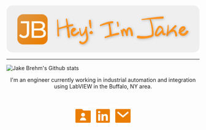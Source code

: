 <p align="center">
    <br>
    <img src="https://github.com/jakebrehm/jakebrehm/blob/master/img/banner.png" alt="Jake Brehm's Banner"/>
    <!-- <img src="https://github.com/jakebrehm/jakebrehm/blob/master/img/logo.png" width="100" alt="Personal Portfolio Logo"/> -->
</p>

<!-- <h1 align="center">Hey, I'm Jake 👋🏻</h1> -->

---

<img src="https://github-readme-stats.vercel.app/api?username=jakebrehm&count_private=true&hide_title=true&show_icons=true&title_color=EA7E02&bg_color=EFEFEF&icon_color=EA7E02" align="left" alt="Jake Brehm's Github stats"/>

<br>

<p align="center">I'm an engineer currently working in industrial automation and integration using LabVIEW in the Buffalo, NY area.</p>

<!-- <p align="center">Check out my full portfolio <a href="https://jakebrehm.com/">here</a>. I'd love to hear from you!</p> -->

<br>

<div align="center">

<a href="https://jakebrehm.com/"><img src="https://github.com/jakebrehm/jakebrehm/blob/master/img/portfolio.svg" target="_blank" alt="Jake Brehm's Portfolio"/></a>
<a href="https://www.linkedin.com/in/jacobbrehm/"><img src="https://github.com/jakebrehm/jakebrehm/blob/master/img/linkedin.svg" target="_blank" alt="Jake Brehm's LinkedIn"/></a>
<a href="mailto:mail@jakebrehm.com"><img src="https://github.com/jakebrehm/jakebrehm/blob/master/img/mail.svg" alt="Email Jake Brehm"/></a>

</div>

[LinkedIn]: https://www.linkedin.com/in/jacobbrehm/